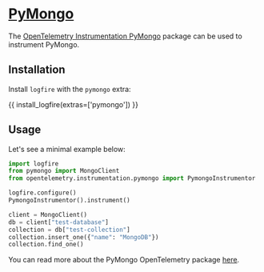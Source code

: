 # [PyMongo][pymongo]

The [OpenTelemetry Instrumentation PyMongo][opentelemetry-pymongo] package can be used to instrument PyMongo.

## Installation

Install `logfire` with the `pymongo` extra:

{{ install_logfire(extras=['pymongo']) }}

## Usage

Let's see a minimal example below:

<!-- TODO(Marcelo): Create a secret gist with a docker-compose. -->

```py title="main.py"
import logfire
from pymongo import MongoClient
from opentelemetry.instrumentation.pymongo import PymongoInstrumentor

logfire.configure()
PymongoInstrumentor().instrument()

client = MongoClient()
db = client["test-database"]
collection = db["test-collection"]
collection.insert_one({"name": "MongoDB"})
collection.find_one()
```

You can read more about the PyMongo OpenTelemetry package [here][opentelemetry-pymongo].

[pymongo]: https://pymongo.readthedocs.io/en/stable/
[opentelemetry-pymongo]: https://opentelemetry-python-contrib.readthedocs.io/en/latest/instrumentation/pymongo/pymongo.html
